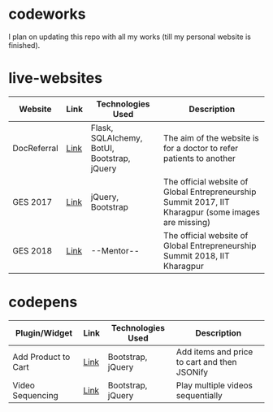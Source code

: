 # codeworks
I plan on updating this repo with all my works (till my personal website is finished).

# live-websites
| Website  | Link | Technologies Used  | Description |
| ------------- | ------------- | ------------- | ------------- |
| DocReferral | [Link](https://docreferral.herokuapp.com) | Flask, SQLAlchemy, BotUI, Bootstrap, jQuery | The aim of the website is for a doctor to refer patients to another |
| GES 2017 | [Link](https://ges.ecell-iitkgp.org/current/2017)| jQuery, Bootstrap | The official website of Global Entrepreneurship Summit 2017, IIT Kharagpur (some images are missing)|
| GES 2018 | [Link](https://ges.ecell-iitkgp.org/current/2018)| --Mentor-- | The official website of Global Entrepreneurship Summit 2018, IIT Kharagpur |

# codepens
| Plugin/Widget  | Link | Technologies Used  | Description |
| ------------- | ------------- | ------------- | ------------- |
| Add Product to Cart  | [Link](https://codepen.io/mahesh219/pen/yLLxerd)  | Bootstrap, jQuery | Add items and price to cart and then JSONify |
| Video Sequencing  | [Link](https://codepen.io/mahesh219/pen/KKKxMam)  | Bootstrap, jQuery | Play multiple videos sequentially |
